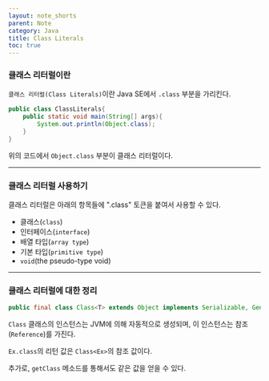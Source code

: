 ```yaml
---
layout: note_shorts
parent: Note
category: Java
title: Class Literals
toc: true
---
```


### 클래스 리터럴이란

`클래스 리터럴(Class Literals)`이란 Java SE에서 `.class` 부분을 가리킨다.

```java
public class ClassLiterals{
    public static void main(String[] args){
        System.out.println(Object.class);
    }
}
```
위의 코드에서 `Object.class` 부분이 클래스 리터럴이다.

---

### 클래스 리터럴 사용하기

클래스 리터럴은 아래의 항목들에 ".class" 토큰을 붙여서 사용할 수 있다.

- 클래스(`class`)
- 인터페이스(`interface`)
- 배열 타입(`array type`)
- 기본 타입(`primitive type`)
- `void`(the pseudo-type void)

---

### 클래스 리터럴에 대한 정리

```java
public final class Class<T> extends Object implements Serializable, GenericDeclaration, Type, AnnotatedElement
```

`Class` 클래스의 인스턴스는 JVM에 의해 자동적으로 생성되며, 이 인스턴스는 참조(`Reference`)를 가진다.

`Ex.class`의 리턴 값은 `Class<Ex>`의 참조 값이다.

추가로, `getClass` 메소드를 통해서도 같은 값을 얻을 수 있다.